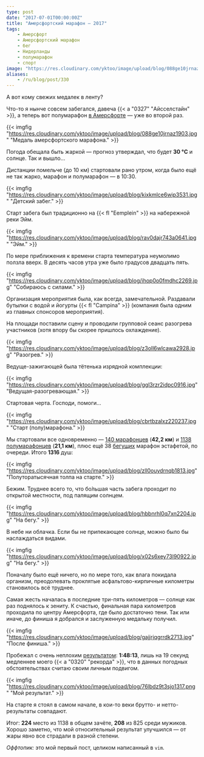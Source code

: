 ```yaml
---
type: post
date: "2017-07-01T00:00:00Z"
title: "Амерсфортский марафон — 2017"
tags:
    - Амерсфорт
    - Амерсфортский марафон
    - бег
    - Нидерланды
    - полумарафон
    - спорт
image: "https://res.cloudinary.com/yktoo/image/upload/blog/088ge10jrnaz1903.jpg"
aliases:
    - /ru/blog/post/330
---
```


А вот кому свежих медалек в ленту?

Что-то я нынче совсем забегался, давеча {{< a "0327" "Айсселстайн" >}}, а теперь вот полумарафон [в Амерсфорте](https://www.marathonamersfoort.nl/) — уже во второй раз.

<!--more-->

{{< imgfig "https://res.cloudinary.com/yktoo/image/upload/blog/088ge10jrnaz1903.jpg" "Медаль амерсфортского марафона." >}}

Погода обещала быть жаркой — прогноз утверждал, что будет **30 °C** и солнце. Так и вышло…

Дистанции помельче (до 10 км) стартовали рано утром, когда было ещё не так жарко, марафон и полумарафон — в 10:30.

{{< imgfig "https://res.cloudinary.com/yktoo/image/upload/blog/kixkmlce6wip3531.jpg" "Детский забег." >}}

Старт забега был традиционно на {{< fl "Eemplein" >}} на набережной реки Эйм.

{{< imgfig "https://res.cloudinary.com/yktoo/image/upload/blog/rav0dajr743a0641.jpg" "Эйм." >}}

По мере приближения к времени старта температура неумолимо ползла вверх. В десять часов утра уже было градусов двадцать пять.

{{< imgfig "https://res.cloudinary.com/yktoo/image/upload/blog/ihop0o0fmdhc2269.jpg" "Собираюсь с силами." >}}

Организация мероприятия была, как всегда, замечательной. Раздавали бутылки с водой и йогурты {{< fl "Campina" >}} (компания была одним из главных спонсоров мероприятия).

На площади поставили сцену и проводили групповой сеанс разогрева участников (хотя впору бы скорее пришлось охлаждение).

{{< imgfig "https://res.cloudinary.com/yktoo/image/upload/blog/z3oll6wlcawa2928.jpg" "Разогрев." >}}

Ведуще-зажигающей была тётенька изрядной комплекции:

{{< imgfig "https://res.cloudinary.com/yktoo/image/upload/blog/ggl3rzr2idpc0916.jpg" "Ведущая-разогревающая." >}}

Стартовая черта. Господи, помоги…

{{< imgfig "https://res.cloudinary.com/yktoo/image/upload/blog/cbrtbzalxz220237.jpg" "Старт (полу)марафона." >}}

Мы стартовали все одновременно — [140 марафонцев](https://results.sporthive.com/events/6280399465689907200/races/395733) (**42,2 км**) и [1138 полумарафонцев](https://results.sporthive.com/events/6280399465689907200/races/395734) (**21,1 км**), плюс ещё 38 [бегущих](https://results.sporthive.com/events/6280399465689907200/races/414813) марафон эстафетой, по очереди. Итого **1316** душ:

{{< imgfig "https://res.cloudinary.com/yktoo/image/upload/blog/zll0ouydrnqb1813.jpg" "Полуторатысячная толпа на старте." >}}

Бежим. Труднее всего то, что бо́льшая часть забега проходит по открытой местности, под палящим солнцем.

{{< imgfig "https://res.cloudinary.com/yktoo/image/upload/blog/hbbnrhl0q7xn2204.jpg" "На бегу." >}}

В небе ни облачка. Если бы не припекающее солнце, можно было бы наслаждаться видами.

{{< imgfig "https://res.cloudinary.com/yktoo/image/upload/blog/x02s6xey73l90922.jpg" "На бегу." >}}

Поначалу было ещё ничего, но по мере того, как влага покидала организм, преодолевать проклятые асфальтово-кирпичные километры становилось всё труднее.

Самая жесть началась в последние три-пять километров — солнце как раз поднялось к зениту. К счастью, финальная пара километров проходила по центру Амерсфорта, где было достаточно тени. Так или иначе, до финиша я добрался и заслуженную медальку получил.

{{< imgfig "https://res.cloudinary.com/yktoo/image/upload/blog/gajjrjqgrrdk2713.jpg" "После финиша." >}}

Пробежал с очень неплохим [результатом](https://results.sporthive.com/events/6280399465689907200/races/395734/bib/878): **1:48:13**, лишь на 19 секунд медленнее моего {{< a "0320" "рекорда" >}}, что в данных погодных обстоятельствах считаю своим личным подвигом.

{{< imgfig "https://res.cloudinary.com/yktoo/image/upload/blog/76lbdz9t3sjo1317.png" "Мой результат." >}}

На старте я стоял в самом начале, в кои-то веки брутто- и нетто-результаты совпадают.

Итог: **224** место из 1138 в общем зачёте, **208** из 825 среди мужиков. Хорошо заметно, что мой относительный результат улучшился — от жары явно все страдали в разной степени.

*Оффтопик:* это мой первый пост, целиком написанный в `vim`.
